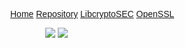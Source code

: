 <html>
<head>
<meta name="viewport" content="width=device-width, initial-scale=1">
<style>
body {
  margin: 0;
  font-family: Arial, Helvetica, sans-serif;
}

.swap-on-hover {
  position: relative;	
	margin:  0 auto;
}

/* Select the image and make it absolute to the container */
.swap-on-hover img {
  position: absolute;
  top:0;
  left:0;
	overflow: hidden;
}

/* 
	We set z-index to be higher than the back image, so it's alwyas on the front.

We give it an opacity leaner to .25s, that way when we hover we will get a nice fading effect. 
*/
.swap-on-hover .swap-on-hover__front-image {
  z-index: 9999;
  transition: opacity .5s linear;
  cursor: pointer;
}

/* When we hover the figure element, the block with .swap-on-hover, we want to use > so the front-image is going to have opacity of 0, which means it will be hidden, to the back image will show */
.swap-on-hover:hover > .swap-on-hover__front-image{
  opacity: 0;
}

.topnav {
  overflow: hidden;
  background-color: #333;
}

.topnav a {
  float: left;
  color: #f2f2f2;
  text-align: center;
  padding: 14px 16px;
  text-decoration: none;
  font-size: 17px;
}

.topnav a:hover {
  background-color: #ddd;
  color: black;
}

.topnav a.active {
  background-color: #c7300e;
  color: white;
}
</style>
</head>
<body>

<div class="topnav">
  <a class="active" href="https://lucasmpalma.github.io/SGC-2020/">Home</a>
  <a href="https://github.com/lucasmpalma/SGC-2020/">Repository</a>
  <a href="https://github.com/LabSEC/libcryptosec">LibcryptoSEC</a>
  <a href="https://www.openssl.org/source/old/1.0.2/">OpenSSL</a>
</div>

<div style="padding-left:16px">
	<figure class="swap-on-hover">
 	<img  class="swap-on-hover__front-image" src="images/sgc-challenge-2020.png"/>
  	<img class="swap-on-hover__back-image" src="images/mission-impossible-one.png"/>
	</figure>
</div>

</body>
</html>
